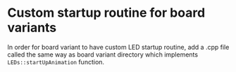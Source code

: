 # Custom startup routine for board variants

In order for board variant to have custom LED startup routine, add a .cpp file called the same way as board variant directory which implements
`LEDs::startUpAnimation` function.